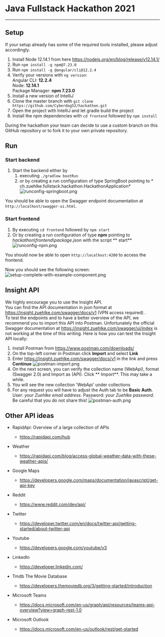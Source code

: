 # Java Fullstack Hackathon 2021

---

## Setup

If your setup already has some of the required tools installed, please adjust accordingly.

1. Install Node 12.14.1 from here https://nodejs.org/en/blog/release/v12.14.1/
2. Run `npm install -g npm@7.23.0`
3. Run `npm install -g @angular/cli@12.2.4`
4. Verify your versions with `ng version`:  
   Angular CLI: **12.2.4**  
   Node: **12.14.1**  
   Package Manager: **npm 7.23.0**
4. Install a new version of IntelliJ
5. Clone the master branch with `git clone https://github.com/Cyberdog52/hackathon.git`
6. Open the project with IntelliJ and let gradle build the project
7. Install the npm dependencies with `cd frontend` followed by `npm install`

During the hackathon your team can decide to use a custom branch on this GitHub repository or to fork it to your own
private repository.

## Run

### Start backend

1. Start the backend either by
    1. executing `./gradlew bootRun`
    2. or by creating a run configuration of type SpringBoot pointing to *
       ch.zuehlke.fullstack.hackathon.HackathonApplication*
       ![runconfig-springboot.png](doc/runconfig-springboot.png)

You should be able to open the Swagger endpoint documentation at `http://localhost/swagger-ui.html`.

### Start frontend

1. By executing `cd frontend` followed by `npm start`
2. Or by creating a run configuration of type **npm** pointing to *hackathon\frontend\package.json* with the script **
   start**
   ![runconfig-npm.png](doc/runconfig-npm.png)

You should now be able to open `http://localhost:4200` to access the frontend.

Now you should see the following screen:
![setup-complete-with-example-component.png](doc/setup-complete-with-example-component.png)

## Insight API

We highly encourage you to use the Insight API.  
You can find the API documentation in json format at https://insight.zuehlke.com/swagger/docs/v1 (VPN access required)
.  
To test the endpoints and to have a better overview of the API, we recommend you to import this API into Postman.
Unfortunately the official Swagger documentation at
https://insight.zuehlke.com/swagger/ui/index
is not working at the time of this writing. Here is how you can test the Insight API locally:

1. Install Postman from https://www.postman.com/downloads/
2. On the top-left corner in Postman click **Import** and select **Link**
3. Enter https://insight.zuehlke.com/swagger/docs/v1 in the link and press **Continue**
   ![postman-import.png](doc/postman-import.png)
4. On the next screen, you can verify the collection name (WebApi), format (Swagger 2.0) and Import as (API). Click **
   Import**. This may take a while.
5. You will see the new collection 'WebApi' under collections
6. For any request you will have to adjust the Auth tab to be **Basic Auth**. User: *your Zuehlke email address*.
   Password: *your Zuehlke password*. Be careful that you do not share this!
   ![postman-auth.png](doc/postman-auth.png)

## Other API ideas

- RapidApi: Overview of a large collection of APIs
    - https://rapidapi.com/hub

- Weather
    - https://rapidapi.com/blog/access-global-weather-data-with-these-weather-apis/

- Google Maps
    - https://developers.google.com/maps/documentation/javascript/get-api-key

- Reddit
    - https://www.reddit.com/dev/api/

- Twitter
    - https://developer.twitter.com/en/docs/twitter-api/getting-started/about-twitter-api

- Youtube
    - https://developers.google.com/youtube/v3

- LinkedIn
    - https://developer.linkedin.com/

- Tmdb The Movie Database
    - https://developers.themoviedb.org/3/getting-started/introduction

- Microsoft Teams
    - https://docs.microsoft.com/en-us/graph/api/resources/teams-api-overview?view=graph-rest-1.0

- Microsoft Outlook
    - https://docs.microsoft.com/en-us/outlook/rest/get-started
